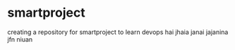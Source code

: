 # smartproject
creating a repository for smartproject to learn devops
hai
jhaia
janai
jajanina
jfn niuan
